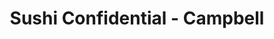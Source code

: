 ---
layout: place
title: "Sushi Confidential - Campbell"
permalink: /california/campbell/sushi-confidential-campbell.html
stateAbbr: CA
stateName: California
cityName: Campbell
seo:
  name: "Sushi Confidential - Campbell"
  type: Restaurant
  links: null
description: "Looking for sushi in Campbell, California? Check out Sushi Confidential - Campbell for a delightful Japanese dining experience. Enjoy a variety of sushi and ..."
place_id: ChIJXSk4Ed80joARdJg0Ada4Oe8
photos:
  - name: >-
      places/ChIJXSk4Ed80joARdJg0Ada4Oe8/photos/AeeoHcLrXJfqcRN-P40zXBO8jyxTFDLREpUFrKj5RvWkS4ZxlQ361MgT92TV6mGxnH8dOM8wflinej94FfUs5vPtuvf38HoDeklgQ_GIwmSzv7q9bd9eHsMpv_V5MgOLR5ecKzxJLDGcm1sq59rnUapE1fG3iMZ6su1xbpIvEzvJbrulWKGRiYAR-edyYoIi6wwYPfKgn-PN8_PrqiO6Zdxdlt3_b91ze23egmTm9m3O9lR8038emWzLp1qODpfiJFO8J4DsOje4MvmYBqKgTMnm0mO9hFwM24S3Xnv2MZw4hbhzuw
    widthPx: 550
    heightPx: 311
    authorAttributions:
      - displayName: Sushi Confidential - Campbell
        uri: https://maps.google.com/maps/contrib/110369625214913690122
        photoUri: >-
          https://lh3.googleusercontent.com/a-/ALV-UjXRRhWRlkeW2U-LoTSDDjAeoTlOb719pel-OF2l4D9AQ7F2ps_A=s100-p-k-no-mo
    flagContentUri: >-
      https://www.google.com/local/imagery/report/?cb_client=maps_api_places.places_api&image_key=!1e10!2sAF1QipPoIsAUZLTP9AS8I9a0kiW6trhyq8jHlCvZrNSc&hl=en-US
    googleMapsUri: >-
      https://www.google.com/maps/place//data=!3m4!1e2!3m2!1sAF1QipPoIsAUZLTP9AS8I9a0kiW6trhyq8jHlCvZrNSc!2e10!4m2!3m1!1s0x808e34df1138295d:0xef39b8d601349874
  - name: >-
      places/ChIJXSk4Ed80joARdJg0Ada4Oe8/photos/AeeoHcLSAhBDdJ1XSPud8-ZV90Dacym5xqQFdlmNz0D_YiwHpt8WEK2W2uCxMPZkyyPjKkygm_O54Y8OPoIGjjmNelmsGNeJr0deBz4E-FKxbXBGdpbp3I3xAcUaaGEfw-no371qkJAZr6z7AASOKfDANoBsIns3GVACty3OoMD79KSfKhT9lV1A7kpRahDF61aj72sdGjPUQg5Faau0TJlDcufWA_Kmpl2zD1R8IG_Gi6Oekd2wqC25ScgZAEqjeD14eexP-5-v82cCV69VRWChsD0yjS0oAkOaQ6dTodEbnEMziw
    widthPx: 1125
    heightPx: 1481
    authorAttributions:
      - displayName: Sushi Confidential - Campbell
        uri: https://maps.google.com/maps/contrib/110369625214913690122
        photoUri: >-
          https://lh3.googleusercontent.com/a-/ALV-UjXRRhWRlkeW2U-LoTSDDjAeoTlOb719pel-OF2l4D9AQ7F2ps_A=s100-p-k-no-mo
    flagContentUri: >-
      https://www.google.com/local/imagery/report/?cb_client=maps_api_places.places_api&image_key=!1e10!2sAF1QipOhCjEYc0zbTx5AdZV_R0E0F2f5MSTCOJgbty0X&hl=en-US
    googleMapsUri: >-
      https://www.google.com/maps/place//data=!3m4!1e2!3m2!1sAF1QipOhCjEYc0zbTx5AdZV_R0E0F2f5MSTCOJgbty0X!2e10!4m2!3m1!1s0x808e34df1138295d:0xef39b8d601349874
  - name: >-
      places/ChIJXSk4Ed80joARdJg0Ada4Oe8/photos/AeeoHcLhd-z6u66TGzAzh8jCAH65I_5kAiYP0VoMZqVI5Ta2vMPkODHiuMYqUDW13OTTYK1YduexzoKwvkKlHRuMZtxtSxSxjYFIrpvQQo67tQHi4M3u4z_qbZVtT_s8JoSAH2CSqonJNF0Ur0WbOD1hsoDXbJCxg9o0RcwAwGUc7TfXUtVQ5wmVqoCV8on71SHfnTe3CujA-BlVt-GrV6kDf5vIFD0YZOPOBCQ6CODpvppB_4VRni0m5FgnhHssTTp0y6DN4m537MazpWZl-RRWN9QZSjC4BgLmrfKpGZw5C8vlnuA6lEwlAeQuXHabZtws9CFQdkxNsqcX7Lhx5z5lDUwEPHfJr4-DNLFiYN1WmT96sSFMeEu3JDJ5zLIrEWXKRK7D66AEmSEVCulW60ujlyDiaS_pSUP5_PIOleQ5XHp6RIE
    widthPx: 3024
    heightPx: 4032
    authorAttributions:
      - displayName: Rexety
        uri: https://maps.google.com/maps/contrib/111390276827784211273
        photoUri: >-
          https://lh3.googleusercontent.com/a-/ALV-UjXiUTwM_MHUE_1wGQK3vQciyjEI2h0ufTFxwsk-8Y39wUBY79UvYQ=s100-p-k-no-mo
    flagContentUri: >-
      https://www.google.com/local/imagery/report/?cb_client=maps_api_places.places_api&image_key=!1e10!2sCIHM0ogKEICAgMDwi8uo-gE&hl=en-US
    googleMapsUri: >-
      https://www.google.com/maps/place//data=!3m4!1e2!3m2!1sCIHM0ogKEICAgMDwi8uo-gE!2e10!4m2!3m1!1s0x808e34df1138295d:0xef39b8d601349874
  - name: >-
      places/ChIJXSk4Ed80joARdJg0Ada4Oe8/photos/AeeoHcI3LNVR9h1mZnD-2fVCgr-AUSj1rNc6zVjD-9jLuPqiWhindnXz576PQTdq7jlyTz2cVGMoBdULA5FI8EUAS2wikpIiZUG-KMJHGh7sBu1K94mwGYvleu3GvYFkxIGxX0KmTg9xv5bDjzD_ldmrpuRf-z8JFYzs93QOyfT1mkAwAk4g6XLdrYiseuaY6T02sSwF3hNz24e2O4JH9VGerdg6Hl6crKp3vbF_KG9mqRsAfyYGTn9GnNJS9EpXaxi1LY4uGRIlKHXKwUPZYuznnkzhBJATU0ErcWqQ6OquYJ9pGNQHyAikyVCIILX6eaOL52DHeSSy4KzaHavJQwJl4th1Zn1KetyPbbJaK1TKE8SDfCsuC19fyCnehHStRoDbN-xp6wXrQ9b9rm9SXNd8Ok9zcc6iLlfzor5_xxTAMug
    widthPx: 4080
    heightPx: 3072
    authorAttributions:
      - displayName: Stephanie Chen
        uri: https://maps.google.com/maps/contrib/114105082770570247873
        photoUri: >-
          https://lh3.googleusercontent.com/a-/ALV-UjVadfCJjuu8cGeKt8DIOfYz-8sJzeox0go_AUQfRPd0F1cZRuoX=s100-p-k-no-mo
    flagContentUri: >-
      https://www.google.com/local/imagery/report/?cb_client=maps_api_places.places_api&image_key=!1e10!2sCIHM0ogKEICAgID3oLSyEg&hl=en-US
    googleMapsUri: >-
      https://www.google.com/maps/place//data=!3m4!1e2!3m2!1sCIHM0ogKEICAgID3oLSyEg!2e10!4m2!3m1!1s0x808e34df1138295d:0xef39b8d601349874
  - name: >-
      places/ChIJXSk4Ed80joARdJg0Ada4Oe8/photos/AeeoHcJKUkCHXjq28zEuVfuzYwgO_DKfX80IOWm45DcqDHk37PTcaavMiRrPvjZtqH99dBbjokARWY-30cF3QqBgdHconsPpdDoJ7TtVX20QKx47k8O8Nr99R4NRPalleEMLFKW4Es4O0cV90hXbTqD_K5XORDEjawt8BhheoP3hKZfXdPmkAOZ6GOaMrK9Zs0gBeLCznbgg-IlRAbepA0FaAF1_cxygdUjSiLx6KhCjfLDQwcEC6B7B06mGQS9WW29v_vSrjhxVxWw0QhOSYHPnPVEANr6A_V1J7GBT2X2cjCEXPl-Z2fwTVCNI_2gA_VCiJ23Q4k-hb6MjbfzPAfFTyGF7DCNqaUYSrtOtl0_bMp86Hw_qWuYy3ZltlLB5fR5E1utBRdFRaKFwPOu3j_r6RhAsDWEEFoBzOr5-4vk0Xqkp3g
    widthPx: 3024
    heightPx: 4032
    authorAttributions:
      - displayName: Rexety
        uri: https://maps.google.com/maps/contrib/111390276827784211273
        photoUri: >-
          https://lh3.googleusercontent.com/a-/ALV-UjXiUTwM_MHUE_1wGQK3vQciyjEI2h0ufTFxwsk-8Y39wUBY79UvYQ=s100-p-k-no-mo
    flagContentUri: >-
      https://www.google.com/local/imagery/report/?cb_client=maps_api_places.places_api&image_key=!1e10!2sCIHM0ogKEICAgMDwi8uoJg&hl=en-US
    googleMapsUri: >-
      https://www.google.com/maps/place//data=!3m4!1e2!3m2!1sCIHM0ogKEICAgMDwi8uoJg!2e10!4m2!3m1!1s0x808e34df1138295d:0xef39b8d601349874
  - name: >-
      places/ChIJXSk4Ed80joARdJg0Ada4Oe8/photos/AeeoHcKfqIXrM_QaBPAJ-mOhTlkxiOzxuCmuKXUDt7WCtox27QQqKjQOCtppyUnhKMfyxHNym1xpKV7Jk4ADhlA7A0DPZjLOuG46qFO8SGXzSFKZt9R__HWQXDNCi0f9YD94bjo8uuaf_ZEFmjchRoVOdaI0yfoBehRi2Ox6lyj6NFYe5xqmkdXsWYW3gwCu8WPS8h7lqjJpT5Bxag2ixkoTpXevhqmn7sjwVTvuJ8D0lh_5HIpFLX125KzWKSYsngtPAG3IeZXw9GCibWXm08EnEh9y8qTcetwMQEzlix_uqtUK7SlrusykG5b5iphYZ1WmMMfvpfdyh65nAgnceR7QONQKMc65ER_Rv9ftwDYLyisOmKKf8dwUQMuRZrfwd1gFXCniysfH9MlxUlletskvjNepP_XmSLpi5wY13k3XTo9pRLc0
    widthPx: 4032
    heightPx: 3024
    authorAttributions:
      - displayName: Manik Narula
        uri: https://maps.google.com/maps/contrib/111551097217815501136
        photoUri: >-
          https://lh3.googleusercontent.com/a/ACg8ocLEWDDb-GecCDu9krW08SUKyIo8gdXmOeZF4yCz4PReUBqFGYn3=s100-p-k-no-mo
    flagContentUri: >-
      https://www.google.com/local/imagery/report/?cb_client=maps_api_places.places_api&image_key=!1e10!2sCIHM0ogKEICAgIDB6_yh_AE&hl=en-US
    googleMapsUri: >-
      https://www.google.com/maps/place//data=!3m4!1e2!3m2!1sCIHM0ogKEICAgIDB6_yh_AE!2e10!4m2!3m1!1s0x808e34df1138295d:0xef39b8d601349874
  - name: >-
      places/ChIJXSk4Ed80joARdJg0Ada4Oe8/photos/AeeoHcLzBnrOiJO4NbFGu1gv7Z0Oz-83sqo_HcW3sYlWFUhltMpCZ3T_642uB9xczvah0QahXd7ENKYbPuQprcS5nrlDhzek353qfVYYXWgvEJ1b69bT9ha-N0hSH-8BX_zd2gyrepTW6JX97IX3q97i-_xxM2FlOkSILtfUjqXzMcZ3556pHig4_kp3AGGp4anBPordFXUTJpy3V604pk7rxK5Oe2qBPf5bn5HX7pKffuxLnWE1Xk5UpCV1BNtEH_5N8n4ywzlMG4E_1mxytyf4vmXlLxgwVL_qSw_yNJin6xVTCQnoEQgL5g0cI7OFxgQBhl6nVst-VQL_FpGuTnbgZlakWWgOW4JppsnT89JJLYDlsIp74gsAn0ln6PQU3Yt4w86GxY8l1OQiL_XUukIgFb-CfzaikJ5p_KaYDZ_eXiTk8Q
    widthPx: 4000
    heightPx: 3000
    authorAttributions:
      - displayName: Allison M
        uri: https://maps.google.com/maps/contrib/107256755595934740275
        photoUri: >-
          https://lh3.googleusercontent.com/a-/ALV-UjUlw9wwXHf2r-Fdx0vu7e_eQGvqPWx_9xEjGKGbbKrC8LBjgLTwvQ=s100-p-k-no-mo
    flagContentUri: >-
      https://www.google.com/local/imagery/report/?cb_client=maps_api_places.places_api&image_key=!1e10!2sCIHM0ogKEICAgICL8s6yDg&hl=en-US
    googleMapsUri: >-
      https://www.google.com/maps/place//data=!3m4!1e2!3m2!1sCIHM0ogKEICAgICL8s6yDg!2e10!4m2!3m1!1s0x808e34df1138295d:0xef39b8d601349874
  - name: >-
      places/ChIJXSk4Ed80joARdJg0Ada4Oe8/photos/AeeoHcJVcNzX1Br-b9L-umbpHtUUEZxw-0PPQG25CVGFWgkhf6TxbGYleX_hS66GmmP0fXmSyiwx8Vb_P7ZrHdwESWBXYR2K6yXQNj2iztaRiOYDJpb5iYhXqyrRxn_LpZ-meY-1n6rgt6-n_juXh3n7zZrZETewqxpLP6I3sZGpK2Ki0EJTNIFIcCpQYlJVh2Fy76JkgWITEHxPohiGi_nNVvVMQ4o71hB89rUs6kM19zu3gkPN9sq6l6v71hirUx_evCpwhcQ5nzKlm4Y_FKGke6GgJhbzrbfbXZ9V2m2QagqaMAB9TZ0d7m10ZkJ80se2RMqJozla8JOC2K_9833P2hkkF2-9HvMO4ku3ex39YoHgsAx9nXsPh_dQG2K5m7iUCZdo1W30ijb892W1Wu5oPGVrO-bXciIkuLMuusQPwzwsOA
    widthPx: 3024
    heightPx: 4032
    authorAttributions:
      - displayName: Rexety
        uri: https://maps.google.com/maps/contrib/111390276827784211273
        photoUri: >-
          https://lh3.googleusercontent.com/a-/ALV-UjXiUTwM_MHUE_1wGQK3vQciyjEI2h0ufTFxwsk-8Y39wUBY79UvYQ=s100-p-k-no-mo
    flagContentUri: >-
      https://www.google.com/local/imagery/report/?cb_client=maps_api_places.places_api&image_key=!1e10!2sCIHM0ogKEICAgMDwi8uoGg&hl=en-US
    googleMapsUri: >-
      https://www.google.com/maps/place//data=!3m4!1e2!3m2!1sCIHM0ogKEICAgMDwi8uoGg!2e10!4m2!3m1!1s0x808e34df1138295d:0xef39b8d601349874
  - name: >-
      places/ChIJXSk4Ed80joARdJg0Ada4Oe8/photos/AeeoHcJHAJRRAdfjKk1Psgw8wEE35yxL0SruS6SqEi3Kiv35ikhFj5MESShM1hxS2Y_xtk00-7q98PaWalnPq2VRIGFpWbazEBQYp01Za9MMjRycaocHwwl4vje1SVcwMikKWkpKWLWtS14pkMaYRY_jNLJibvvllCa_Lwiwie-Ys5F2edybQuqLrh5XA2yu-qTHQYP30BaZcWMxq3W7wuXsfanbi5bS8rSMO0H-Ug6d5-drttkjxQUisi5LPaH_kAoIadnD6FdIxU9G6WGXCpYyueRV6hJbxmgepgSRtQ21uvj9QHCslSrp7ln-CY3S-6aeUghE9lGdCMM9IuP2-bnDo4oMMNpAYqOHJJYwCzxlsrvGNCXpT3oesKQE4idp709vW1Wdd99NM335AXOrnbCGcj-eozESyenicInPnpasvts9og
    widthPx: 4064
    heightPx: 3056
    authorAttributions:
      - displayName: Kavyashree G
        uri: https://maps.google.com/maps/contrib/112364228427236925769
        photoUri: >-
          https://lh3.googleusercontent.com/a/ACg8ocJq_STkB1x_CrMS77QcSDw4-nyTyOSH3XU8kcJjrdNC9nMMsA=s100-p-k-no-mo
    flagContentUri: >-
      https://www.google.com/local/imagery/report/?cb_client=maps_api_places.places_api&image_key=!1e10!2sCIHM0ogKEICAgIDNl93ZVw&hl=en-US
    googleMapsUri: >-
      https://www.google.com/maps/place//data=!3m4!1e2!3m2!1sCIHM0ogKEICAgIDNl93ZVw!2e10!4m2!3m1!1s0x808e34df1138295d:0xef39b8d601349874
  - name: >-
      places/ChIJXSk4Ed80joARdJg0Ada4Oe8/photos/AeeoHcK2tTyLYboaEOxGO0z_XXWkIAKcNDNo--eh4RTDjnNg4FV5cde10IYAXMi4FdXO2_KeRys-pcM93wnzoMYDVZtoJ7_smj0kVaUguc6wt_OtWd8EV1LDDAPHv_NPLlg4peiq0IcYWzmUrdP0qBvk07S01kdVM8H05LqC54mRTIrgMRwWbDyw33ZuXj-pKfj82eQJYgOEaVjz_OulSQUfiRo0lB-jcGsQlX2Q-eY_Jr7NTUJmOohLArUnVwaG6s6zDH-3MDkTIQZdRBWPKNcA1DkMtpZu0RE3f-T0U_gXS2nLCvco_Dx1u46o0bH3Qn_VRSBLZNHECdHeXI46YHnjc9N-NjaN3h4I9z5wB9US-hHI9z8rgMKZt9hQ3d5msiqQ_Y53aW2sw9Ped6nQTQbnNJSeFWdy9gnAH4Tg1ZCsEPGmvfU
    widthPx: 3072
    heightPx: 4080
    authorAttributions:
      - displayName: Stephanie Chen
        uri: https://maps.google.com/maps/contrib/114105082770570247873
        photoUri: >-
          https://lh3.googleusercontent.com/a-/ALV-UjVadfCJjuu8cGeKt8DIOfYz-8sJzeox0go_AUQfRPd0F1cZRuoX=s100-p-k-no-mo
    flagContentUri: >-
      https://www.google.com/local/imagery/report/?cb_client=maps_api_places.places_api&image_key=!1e10!2sCIHM0ogKEICAgID3oLT0jQE&hl=en-US
    googleMapsUri: >-
      https://www.google.com/maps/place//data=!3m4!1e2!3m2!1sCIHM0ogKEICAgID3oLT0jQE!2e10!4m2!3m1!1s0x808e34df1138295d:0xef39b8d601349874
address: 247 E Campbell Ave, Campbell, CA 95008, USA
street: 247 E Campbell Ave
city: Campbell
state: CA
zip: '95008'
country: USA
neighborhood: Downtown
latitude: '37.287285'
longitude: '-121.945443'
accessibility_options:
  wheelchairAccessibleParking: true
  wheelchairAccessibleEntrance: true
  wheelchairAccessibleRestroom: true
  wheelchairAccessibleSeating: true
business_status: OPERATIONAL
name: Sushi Confidential - Campbell
google_maps_links:
  directionsUri: >-
    https://www.google.com/maps/dir//''/data=!4m7!4m6!1m1!4e2!1m2!1m1!1s0x808e34df1138295d:0xef39b8d601349874!3e0
  placeUri: https://maps.google.com/?cid=17238012278020020340
  writeAReviewUri: >-
    https://www.google.com/maps/place//data=!4m3!3m2!1s0x808e34df1138295d:0xef39b8d601349874!12e1
  reviewsUri: >-
    https://www.google.com/maps/place//data=!4m4!3m3!1s0x808e34df1138295d:0xef39b8d601349874!9m1!1b1
  photosUri: >-
    https://www.google.com/maps/place//data=!4m3!3m2!1s0x808e34df1138295d:0xef39b8d601349874!10e5
primary_type: Sushi Restaurant
opening_hours:
  regular: null
  current: null
secondary_opening_hours:
  regular:
    weekdayDescriptions: null
    type: null
  current:
    weekdayDescriptions: null
    type: null
phone: null
price_level: null
price_range: null
rating: null
rating_count: 0
website: null
reviews: null
parking_options: null
payment_options: null
allow_dogs: null
curbside_pickup: null
delivery: null
dine_in: null
good_for_children: null
good_for_groups: null
good_for_sports: null
live_music: null
menu_for_children: null
outdoor_seating: null
reservable: null
restroom: null
serves_beer: null
serves_breakfast: null
serves_brunch: null
serves_cocktails: null
serves_coffee: null
serves_dinner: null
serves_dessert: null
serves_lunch: null
serves_vegetarian_food: null
serves_wine: null
takeout: null
summary: null

---